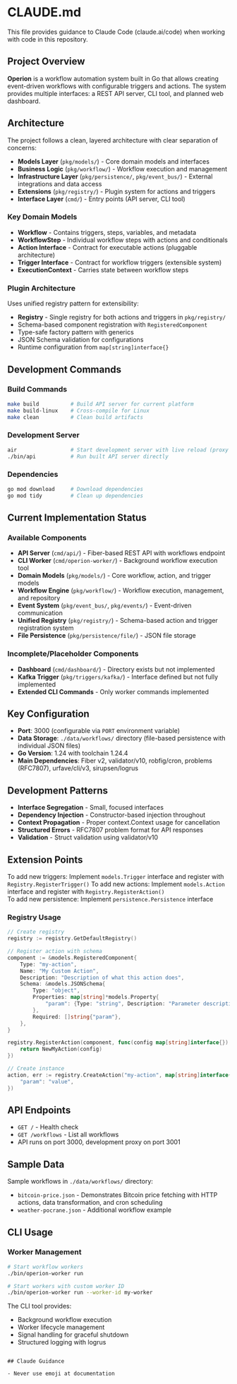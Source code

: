 # CLAUDE.md

This file provides guidance to Claude Code (claude.ai/code) when working with code in this repository.

## Project Overview

**Operion** is a workflow automation system built in Go that allows creating event-driven workflows with configurable triggers and actions. The system provides multiple interfaces: a REST API server, CLI tool, and planned web dashboard.

## Architecture

The project follows a clean, layered architecture with clear separation of concerns:

- **Models Layer** (`pkg/models/`) - Core domain models and interfaces
- **Business Logic** (`pkg/workflow/`) - Workflow execution and management
- **Infrastructure Layer** (`pkg/persistence/`, `pkg/event_bus/`) - External integrations and data access
- **Extensions** (`pkg/registry/`) - Plugin system for actions and triggers
- **Interface Layer** (`cmd/`) - Entry points (API server, CLI tool)

### Key Domain Models

- **Workflow** - Contains triggers, steps, variables, and metadata
- **WorkflowStep** - Individual workflow steps with actions and conditionals
- **Action Interface** - Contract for executable actions (pluggable architecture)
- **Trigger Interface** - Contract for workflow triggers (extensible system)
- **ExecutionContext** - Carries state between workflow steps

### Plugin Architecture

Uses unified registry pattern for extensibility:
- **Registry** - Single registry for both actions and triggers in `pkg/registry/`
- Schema-based component registration with `RegisteredComponent`
- Type-safe factory pattern with generics
- JSON Schema validation for configurations
- Runtime configuration from `map[string]interface{}`

## Development Commands

### Build Commands
```bash
make build          # Build API server for current platform
make build-linux    # Cross-compile for Linux
make clean          # Clean build artifacts
```

### Development Server
```bash
air                 # Start development server with live reload (proxy on port 3001, app on port 3000)
./bin/api           # Run built API server directly
```

### Dependencies
```bash
go mod download     # Download dependencies
go mod tidy         # Clean up dependencies
```

## Current Implementation Status

### Available Components
- **API Server** (`cmd/api/`) - Fiber-based REST API with workflows endpoint
- **CLI Worker** (`cmd/operion-worker/`) - Background workflow execution tool
- **Domain Models** (`pkg/models/`) - Core workflow, action, and trigger models
- **Workflow Engine** (`pkg/workflow/`) - Workflow execution, management, and repository
- **Event System** (`pkg/event_bus/`, `pkg/events/`) - Event-driven communication
- **Unified Registry** (`pkg/registry/`) - Schema-based action and trigger registration system
- **File Persistence** (`pkg/persistence/file/`) - JSON file storage

### Incomplete/Placeholder Components
- **Dashboard** (`cmd/dashboard/`) - Directory exists but not implemented
- **Kafka Trigger** (`pkg/triggers/kafka/`) - Interface defined but not fully implemented
- **Extended CLI Commands** - Only worker commands implemented

## Key Configuration

- **Port**: 3000 (configurable via `PORT` environment variable)
- **Data Storage**: `./data/workflows/` directory (file-based persistence with individual JSON files)
- **Go Version**: 1.24 with toolchain 1.24.4
- **Main Dependencies**: Fiber v2, validator/v10, robfig/cron, problems (RFC7807), urfave/cli/v3, sirupsen/logrus

## Development Patterns

- **Interface Segregation** - Small, focused interfaces
- **Dependency Injection** - Constructor-based injection throughout
- **Context Propagation** - Proper context.Context usage for cancellation
- **Structured Errors** - RFC7807 problem format for API responses
- **Validation** - Struct validation using validator/v10

## Extension Points

To add new triggers: Implement `models.Trigger` interface and register with `Registry.RegisterTrigger()`
To add new actions: Implement `models.Action` interface and register with `Registry.RegisterAction()`  
To add new persistence: Implement `persistence.Persistence` interface

### Registry Usage

```go
// Create registry
registry := registry.GetDefaultRegistry()

// Register action with schema
component := &models.RegisteredComponent{
    Type: "my-action",
    Name: "My Custom Action",
    Description: "Description of what this action does",
    Schema: &models.JSONSchema{
        Type: "object",
        Properties: map[string]*models.Property{
            "param": {Type: "string", Description: "Parameter description"},
        },
        Required: []string{"param"},
    },
}

registry.RegisterAction(component, func(config map[string]interface{}) (models.Action, error) {
    return NewMyAction(config)
})

// Create instance
action, err := registry.CreateAction("my-action", map[string]interface{}{
    "param": "value",
})
```

## API Endpoints

- `GET /` - Health check
- `GET /workflows` - List all workflows
- API runs on port 3000, development proxy on port 3001

## Sample Data

Sample workflows in `./data/workflows/` directory:
- `bitcoin-price.json` - Demonstrates Bitcoin price fetching with HTTP actions, data transformation, and cron scheduling
- `weather-pocrane.json` - Additional workflow example

## CLI Usage

### Worker Management
```bash
# Start workflow workers
./bin/operion-worker run

# Start workers with custom worker ID  
./bin/operion-worker run --worker-id my-worker
```

The CLI tool provides:
- Background workflow execution
- Worker lifecycle management  
- Signal handling for graceful shutdown
- Structured logging with logrus
```

## Claude Guidance

- Never use emoji at documentation